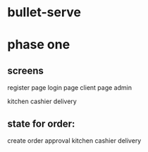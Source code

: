 # bullet-serve


# phase one 

## screens 
register page
login page
client page
admin

kitchen
cashier
delivery

## state for order: 

create order
approval
kitchen
cashier
delivery

